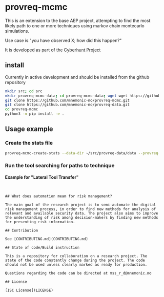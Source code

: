 # provreq-mcmc

This is an extension to the base AEP project, attempting to find the most likely path to one or more techniques using markov chain montecarlo simulations.

Use case is "you have observed X; how did this happen?"

It is developed as part of the [Cyberhunt Project](https://www.mn.uio.no/ifi/english/research/projects/cyberhunt/)

## install

Currently in active development and should be installed from the github repository

```bash
mkdir src; cd src
mkdir provreq-mcmc-data; cd provreq-mcmc-data; wget wget https://github.com/pan-unit42/playbook_viewer/archive/master.zip; cd ..
git clone https://github.com/mnemonic-no/provreq-mcmc.git
git clone https://github.com/mnemonic-no/provreq-data.git
cd provreq-mcmc
python3 -m pip install -e .
```

## Usage example

### Create the stats file

```bash
provreq-mcmc-create-stats --data-dir ~/src/provreq-data/data --provreq-data ~/src/provreq-data/data/threatactors/ --u42-data ~/src/provreq-mcmc-data/master.zip -o ~/src/provreq-mcmc-data/stats.json
```

### Run the tool searching for paths to technique

#### Example for "Lateral Tool Transfer"

```


## What does automation mean for risk management?

The main goal of the research project is to semi-automate the digital risk management process, in order to find new methods for analysis of relevant and available security data. The project also aims to improve the understanding of risk among decision-makers by finding new methods for presenting risk information.

## Contribution

See [CONTRIBUTING.md](CONTRIBUTING.md)

## State of code/Build instruction

This is a repository for collaboration on a research project. The state of the code constantly change during the project. The code should not be used unless clearly marked as ready for production.

Questions regarding the code can be directed at mss_r_d@mnemonic.no

## License

[ISC License](LICENSE)
